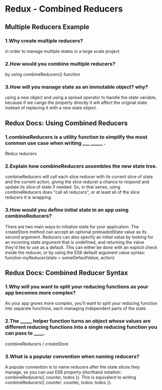 # Redux - Combined Reducers

## Multiple Reducers Example

### 1.Why create multiple reducers?

in order to manage multiple states in a large scale project

### 2.How would you combine multiple reducers?

by using combineReducers() function

### 3.How will you manage state as an immutable object? why?

using a new object and using a spread operator to handle the state variable, because if we cange the property directly it will affect the original state instead of replacing it with a new state object.

## Redux Docs: Using Combined Reducers

### 1.combineReducers is a utility function to simplify the most common use case when writing ___ _____ .

Redux reducers

### 2.Explain how combineReducers assembles the new state tree.

combineReducers will call each slice reducer with its current slice of state and the current action, giving the slice reducer a chance to respond and update its slice of state if needed. So, in that sense, using combineReducers does "call all reducers", or at least all of the slice reducers it is wrapping.

### 3.How would you define initial state in an app using combineReducers?

There are two main ways to initialize state for your application. The createStore method can accept an optional preloadedState value as its second argument. Reducers can also specify an initial value by looking for an incoming state argument that is undefined, and returning the value they'd like to use as a default. This can either be done with an explicit check inside the reducer, or by using the ES6 default argument value syntax: function myReducer(state = someDefaultValue, action)

## Redux Docs: Combined Reducer Syntax

### 1.Why will you want to split your reducing functions as your app becomes more complex?

As your app grows more complex, you'll want to split your reducing function into separate functions, each managing independent parts of the state.

### 2.The _____ helper function turns an object whose values are different reducing functions into a single reducing function you can pass to ____.

combineReducers / createStore

### 3.What is a popular convention when naming reducers?

A popular convention is to name reducers after the state slices they manage, so you can use ES6 property shorthand notation: combineReducers({ counter, todos }). This is equivalent to writing combineReducers({ counter: counter, todos: todos }).